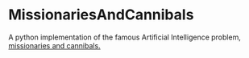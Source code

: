 MissionariesAndCannibals
========================

A python implementation of the famous Artificial Intelligence problem, [missionaries and cannibals.](http://en.wikipedia.org/wiki/Missionaries_and_cannibals_problem)
